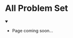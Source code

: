 [comment]: metadata=
[comment]: keywords=
[comment]: robots=
<h1>All Problem Set</h1>
<details open>
    <summary>
        <b></b>
    </summary>
    <ul>
        <li>Page coming soon...</li>
    </ul>
</details>
